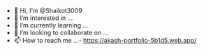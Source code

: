 
- 👋 Hi, I’m @Shaikot3009
- 👀 I’m interested in ...
- 🌱 I’m currently learning ...
- 💞️ I’m looking to collaborate on ...
- 📫 How to reach me ...- https://akash-portfolio-5b1d5.web.app/

<!---
Shaikot3009/Shaikot3009 is a ✨ special ✨ repository because its `README.md` (this file) appears on your GitHub profile.
You can click the Preview link to take a look at your changes.
--->
